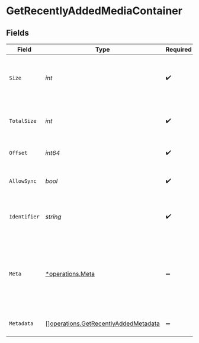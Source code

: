 # GetRecentlyAddedMediaContainer


## Fields

| Field                                                                                           | Type                                                                                            | Required                                                                                        | Description                                                                                     | Example                                                                                         |
| ----------------------------------------------------------------------------------------------- | ----------------------------------------------------------------------------------------------- | ----------------------------------------------------------------------------------------------- | ----------------------------------------------------------------------------------------------- | ----------------------------------------------------------------------------------------------- |
| `Size`                                                                                          | *int*                                                                                           | :heavy_check_mark:                                                                              | Number of media items returned in this response.                                                | 50                                                                                              |
| `TotalSize`                                                                                     | *int*                                                                                           | :heavy_check_mark:                                                                              | Total number of media items in the library.                                                     | 50                                                                                              |
| `Offset`                                                                                        | *int64*                                                                                         | :heavy_check_mark:                                                                              | Offset value for pagination.                                                                    | 0                                                                                               |
| `AllowSync`                                                                                     | *bool*                                                                                          | :heavy_check_mark:                                                                              | Indicates whether syncing is allowed.                                                           | false                                                                                           |
| `Identifier`                                                                                    | *string*                                                                                        | :heavy_check_mark:                                                                              | An plugin identifier for the media container.                                                   | com.plexapp.plugins.library                                                                     |
| `Meta`                                                                                          | [*operations.Meta](../../models/operations/meta.md)                                             | :heavy_minus_sign:                                                                              | The Meta object is only included in the response if the `includeMeta` parameter is set to `1`.<br/> |                                                                                                 |
| `Metadata`                                                                                      | [][operations.GetRecentlyAddedMetadata](../../models/operations/getrecentlyaddedmetadata.md)    | :heavy_minus_sign:                                                                              | An array of metadata items.                                                                     |                                                                                                 |